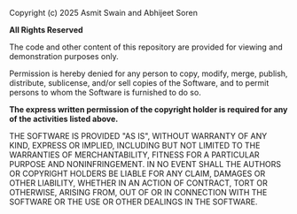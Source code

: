 Copyright (c) 2025 Asmit Swain and Abhijeet Soren

**All Rights Reserved**

The code and other content of this repository are provided for viewing and
demonstration purposes only.

Permission is hereby denied for any person to copy, modify, merge, publish,
distribute, sublicense, and/or sell copies of the Software, and to permit 
persons to whom the Software is furnished to do so.

**The express written permission of the copyright holder is required for any
of the activities listed above.**

THE SOFTWARE IS PROVIDED "AS IS", WITHOUT WARRANTY OF ANY KIND, EXPRESS OR 
IMPLIED, INCLUDING BUT NOT LIMITED TO THE WARRANTIES OF MERCHANTABILITY, 
FITNESS FOR A PARTICULAR PURPOSE AND NONINFRINGEMENT. IN NO EVENT SHALL THE 
AUTHORS OR COPYRIGHT HOLDERS BE LIABLE FOR ANY CLAIM, DAMAGES OR OTHER
LIABILITY, WHETHER IN AN ACTION OF CONTRACT, TORT OR OTHERWISE, ARISING FROM,
OUT OF OR IN CONNECTION WITH THE SOFTWARE OR THE USE OR OTHER DEALINGS IN THE 
SOFTWARE.
